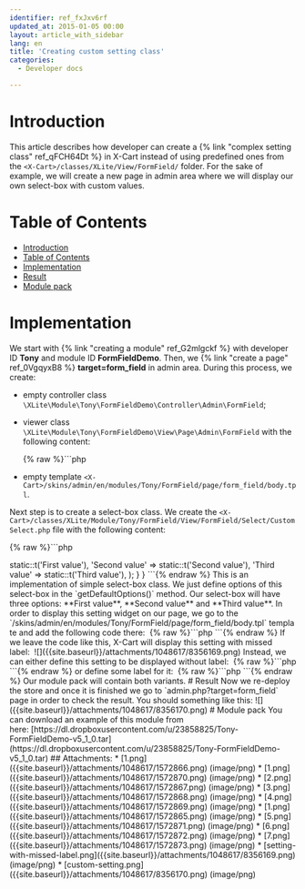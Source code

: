 ```yaml
---
identifier: ref_fxJxv6rf
updated_at: 2015-01-05 00:00
layout: article_with_sidebar
lang: en
title: 'Creating custom setting class'
categories:
  - Developer docs

---
```



# Introduction

This article describes how developer can create a {% link "complex setting class" ref_qFCH64Dt %} in X-Cart instead of using predefined ones from the `<X-Cart>/classes/XLite/View/FormField/` folder. For the sake of example, we will create a new page in admin area where we will display our own select-box with custom values.

# Table of Contents

*   [Introduction](#introduction)
*   [Table of Contents](#table-of-contents)
*   [Implementation](#implementation)
*   [Result](#result)
*   [Module pack](#module-pack)

# Implementation

We start with {% link "creating a module" ref_G2mlgckf %} with developer ID **Tony** and module ID **FormFieldDemo**. Then, we {% link "create a page" ref_0VgqyxB8 %} **target=form_field** in admin area. During this process, we create:

*   empty controller class `\XLite\Module\Tony\FormFieldDemo\Controller\Admin\FormField`;
*   viewer class `\XLite\Module\Tony\FormFieldDemo\View\Page\Admin\FormField` with the following content:

    {% raw %}```php
    <?php
    // vim: set ts=4 sw=4 sts=4 et:

    namespace XLite\Module\Tony\FormFieldDemo\View\Page\Admin;

    /**
     * Form field page view
     *
     * @ListChild (list="admin.center", zone="admin")
     */
    class FormField extends \XLite\View\AView
    {
        /**
         * Return list of allowed targets
         *
         * @return array
         */
        public static function getAllowedTargets()
        {
            return array_merge(parent::getAllowedTargets(), array('form_field'));
        }

        /**
         * Return widget default template
         *
         * @return string
         */
        protected function getDefaultTemplate()
        {
            return 'modules/Tony/FormFieldDemo/page/form_field/body.tpl';
        }
    }
    ```{% endraw %}

*   empty template `<X-Cart>/skins/admin/en/modules/Tony/FormField/page/form_field/body.tpl`.

Next step is to create a select-box class. We create the `<X-Cart>/classes/XLite/Module/Tony/FormField/View/FormField/Select/CustomSelect.php` file with the following content: 

{% raw %}```php
<?php

namespace XLite\Module\Tony\FormFieldDemo\View\FormField\Select;

class CustomSelect extends \XLite\View\FormField\Select\Regular
{
    protected function getDefaultOptions()
    {
        return array(
            'First value'  => static::t('First value'),
            'Second value' => static::t('Second value'),
            'Third value'  => static::t('Third value'),
        );
    }
}
```{% endraw %}

This is an implementation of simple select-box class. We just define options of this select-box in the `getDefaultOptions()` method. Our select-box will have three options: **First value**, **Second value** and **Third value**.

In order to display this setting widget on our page, we go to the `<X-Cart>/skins/admin/en/modules/Tony/FormField/page/form_field/body.tpl` template and add the following code there: 

{% raw %}```php
<widget class="\XLite\Module\Tony\FormFieldDemo\View\FormField\Select\CustomSelect" />
```{% endraw %}

If we leave the code like this, X-Cart will display this setting with missed label: 
![]({{site.baseurl}}/attachments/1048617/8356169.png)

Instead, we can either define this setting to be displayed without label: 

{% raw %}```php
<widget class="\XLite\Module\Tony\FormFieldDemo\View\FormField\Select\CustomSelect" fieldOnly="true" />
```{% endraw %}

or define some label for it: 

{% raw %}```php
<widget class="\XLite\Module\Tony\FormFieldDemo\View\FormField\Select\CustomSelect" label="Some label" />
```{% endraw %}

Our module pack will contain both variants.

# Result

Now we re-deploy the store and once it is finished we go to `admin.php?target=form_field` page in order to check the result. You should something like this: ![]({{site.baseurl}}/attachments/1048617/8356170.png)

# Module pack

You can download an example of this module from here: [https://dl.dropboxusercontent.com/u/23858825/Tony-FormFieldDemo-v5_1_0.tar](https://dl.dropboxusercontent.com/u/23858825/Tony-FormFieldDemo-v5_1_0.tar)

## Attachments:

* [1.png]({{site.baseurl}}/attachments/1048617/1572866.png) (image/png)
* [1.png]({{site.baseurl}}/attachments/1048617/1572870.png) (image/png)
* [2.png]({{site.baseurl}}/attachments/1048617/1572867.png) (image/png)
* [3.png]({{site.baseurl}}/attachments/1048617/1572868.png) (image/png)
* [4.png]({{site.baseurl}}/attachments/1048617/1572869.png) (image/png)
* [1.png]({{site.baseurl}}/attachments/1048617/1572865.png) (image/png)
* [5.png]({{site.baseurl}}/attachments/1048617/1572871.png) (image/png)
* [6.png]({{site.baseurl}}/attachments/1048617/1572872.png) (image/png)
* [7.png]({{site.baseurl}}/attachments/1048617/1572873.png) (image/png)
* [setting-with-missed-label.png]({{site.baseurl}}/attachments/1048617/8356169.png) (image/png)
* [custom-setting.png]({{site.baseurl}}/attachments/1048617/8356170.png) (image/png)